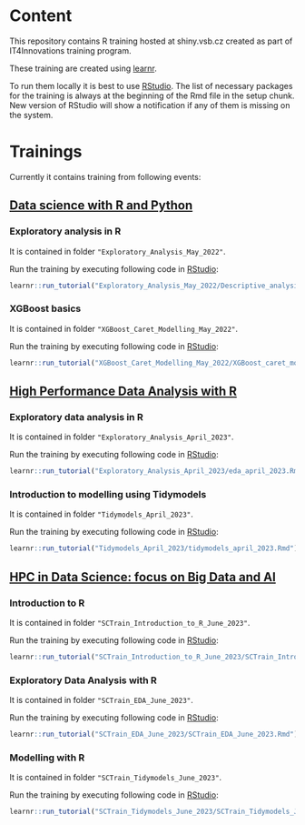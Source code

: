 # Content

This repository contains R training hosted at shiny.vsb.cz created as part of IT4Innovations training program.

These training are created using [learnr](https://rstudio.github.io/learnr/).

To run them locally it is best to use [RStudio](https://posit.co/products/open-source/rstudio/). The list of necessary packages for the training is always at the beginning of the Rmd file in the setup chunk.
New version of RStudio will show a notification if any of them is missing on the system.

# Trainings

Currently it contains training from following events:

## [Data science with R and Python](https://events.prace-ri.eu/event/1390/)

### Exploratory analysis in R

It is contained in folder `"Exploratory_Analysis_May_2022"`.

Run the training by executing following code in  [RStudio](https://posit.co/products/open-source/rstudio/):

```r
learnr::run_tutorial("Exploratory_Analysis_May_2022/Descriptive_analysis.Rmd")
```

### XGBoost basics

It is contained in folder `"XGBoost_Caret_Modelling_May_2022"`.

Run the training by executing following code in  [RStudio](https://posit.co/products/open-source/rstudio/):

```r
learnr::run_tutorial("XGBoost_Caret_Modelling_May_2022/XGBoost_caret_modelling.Rmd")
```

## [High Performance Data Analysis with R](https://events.it4i.cz/event/163/)

### Exploratory data analysis in R

It is contained in folder `"Exploratory_Analysis_April_2023"`.

Run the training by executing following code in  [RStudio](https://posit.co/products/open-source/rstudio/):

```r
learnr::run_tutorial("Exploratory_Analysis_April_2023/eda_april_2023.Rmd")
```

### Introduction to modelling using Tidymodels

It is contained in folder `"Tidymodels_April_2023"`.

Run the training by executing following code in  [RStudio](https://posit.co/products/open-source/rstudio/):

```r
learnr::run_tutorial("Tidymodels_April_2023/tidymodels_april_2023.Rmd")
```

## [HPC in Data Science: focus on Big Data and AI](https://sctrain.eu/course/big-data-and-ai)

### Introduction to R

It is contained in folder `"SCTrain_Introduction_to_R_June_2023"`.

Run the training by executing following code in  [RStudio](https://posit.co/products/open-source/rstudio/):

```r
learnr::run_tutorial("SCTrain_Introduction_to_R_June_2023/SCTrain_Introduction_to_R_June_2023.Rmd")
```

### Exploratory Data Analysis with R

It is contained in folder `"SCTrain_EDA_June_2023"`.

Run the training by executing following code in  [RStudio](https://posit.co/products/open-source/rstudio/):

```r
learnr::run_tutorial("SCTrain_EDA_June_2023/SCTrain_EDA_June_2023.Rmd")
```

### Modelling with R

It is contained in folder `"SCTrain_Tidymodels_June_2023"`.

Run the training by executing following code in  [RStudio](https://posit.co/products/open-source/rstudio/):

```r
learnr::run_tutorial("SCTrain_Tidymodels_June_2023/SCTrain_Tidymodels_June_2023.Rmd")
```